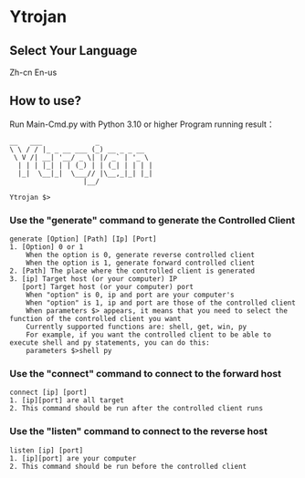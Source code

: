 # Ytrojan

## Select Your Language

Zh-cn   En-us

## How to use?

Run Main-Cmd.py with Python 3.10 or higher
Program running result：
```
__   ___             _             
\ \ / / |_ _ __ ___ (_) __ _ _ __  
 \ V /| __| '__/ _ \| |/ _` | '_ \ 
  | | | |_| | | (_) | | (_| | | | |
  |_|  \__|_|  \___// |\__,_|_| |_|
                  |__/             
                                      
Ytrojan $>
```  

### Use the "generate" command to generate the Controlled Client

```
generate [Option] [Path] [Ip] [Port]
1. [Option] 0 or 1
    When the option is 0, generate reverse controlled client
    When the option is 1, generate forward controlled client
2. [Path] The place where the controlled client is generated
3. [ip] Target host (or your computer) IP
   [port] Target host (or your computer) port
    When "option" is 0, ip and port are your computer's
    When "option" is 1, ip and port are those of the controlled client
    When parameters $> appears, it means that you need to select the function of the controlled client you want
    Currently supported functions are: shell, get, win, py
    For example, if you want the controlled client to be able to execute shell and py statements, you can do this:
    parameters $>shell py
````

### Use the "connect" command to connect to the forward host

````
connect [ip] [port]
1. [ip][port] are all target
2. This command should be run after the controlled client runs
````

### Use the "listen" command to connect to the reverse host

````
listen [ip] [port]
1. [ip][port] are your computer
2. This command should be run before the controlled client
````
